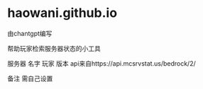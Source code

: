 # haowani.github.io

由chantgpt编写

帮助玩家检索服务器状态的小工具


服务器 名字 玩家 版本
api来自https://api.mcsrvstat.us/bedrock/2/

备注 需自己设置

